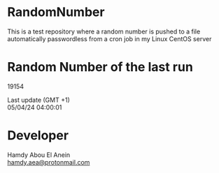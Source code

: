 # RandomNumber    
This is a test repository where a random number is pushed to a file automatically passwordless from a cron job in my Linux CentOS server    
# Random Number of the last run   
19154
      
Last update (GMT +1)    
05/04/24 04:00:01
# Developer    
Hamdy Abou El Anein   
hamdy.aea@protonmail.com
